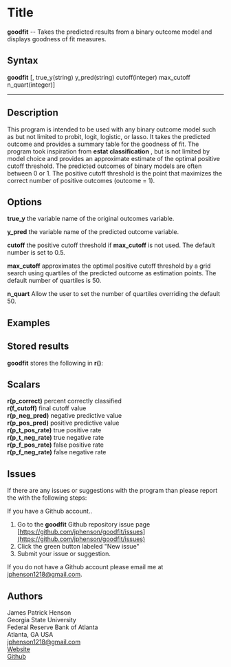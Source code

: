 Title
===========================

__goodfit__ -- Takes the predicted results from a binary outcome model and displays goodness of fit measures.

Syntax
----------

__**goodfit**__ [, true_y(string) y_pred(string) cutoff(integer) max_cutoff n_quart(integer)]

---

Description
----------

This program is intended to be used with any binary outcome model such as but not limited to probit, logit, logistic, or lasso. It takes the predicted outcome and provides a summary table for the goodness of fit. The program took inspiration from __estat classification__ , but is not limited by model choice and provides an approximate estimate of the optimal positive cutoff threshold. The predicted outcomes of binary models are often between 0 or 1. The positive cutoff threshold is the point that maximizes the correct number of positive outcomes (outcome = 1).  

Options
----------

__true_y__ the variable name of the original outcomes variable.

__y_pred__ the variable name of the predicted outcome variable.  

__cutoff__ the positive cutoff threshold if __max_cutoff__ is not used. The default number is set to 0.5.

__max_cutoff__ approximates the optimal positive cutoff threshold by a grid search using quartiles of the predicted outcome as estimation points. The default number of quartiles is 50.

__n_quart__ Allow the user to set the number of quartiles overriding the default 50.

Examples
----------

Stored results
----------

__goodfit__ stores the following in __r()__:

Scalars
----------

__r(p_correct)__ percent correctly classified  
__r(f_cutoff)__ final cutoff value  
__r(p_neg_pred)__ negative predictive value  
__r(p_pos_pred)__ positive predictive value  
__r(p_t_pos_rate)__ true positive rate  
__r(p_t_neg_rate)__ true negative rate  
__r(p_f_pos_rate)__ false positive rate  
__r(p_f_neg_rate)__ false negative rate  

Issues
----------

If there are any issues or suggestions with the program than please report the with the following steps:

If you have a Github account..   
1. Go to the __goodfit__ Github repository issue page [https://github.com/jphenson/goodfit/issues](https://github.com/jphenson/goodfit/issues)  
2. Click the green button labeled "New issue"  
3. Submit your issue or suggestion.

If you do not have a Github account please email me at [jphenson1218@gmail.com](mailto:jphenson1218@gmail.com).   

Authors
----------

James Patrick Henson  
Georgia State University  
Federal Reserve Bank of Atlanta  
Atlanta, GA USA  
[jphenson1218@gmail.com](mailto:jphenson1218@gmail.com)   
[Website](http://jphenson.me)  
[Github](https://github.com/jphenson)  

